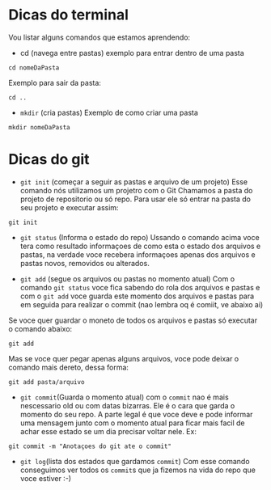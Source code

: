 # Dicas do terminal

Vou listar alguns comandos que estamos aprendendo:

- cd (navega entre pastas)
exemplo para entrar dentro de uma pasta
```
cd nomeDaPasta
```


Exemplo para sair da pasta:

```
cd ..
```

- `mkdir` (cria pastas)
Exemplo de como criar uma pasta

```
mkdir nomeDaPasta
```


# Dicas do git

- `git init` (começar a seguir as pastas e arquivo de um projeto)
Esse comando nós utilizamos um projetro com o Git
Chamamos a pasta do projeto de repositorio ou só repo. Para usar ele só entrar na pasta do seu projeto e executar assim:
```
git init 
```
- `git status` (Informa o estado do repo)
Ussando o comando acima voce tera como resultado informaçoes de como esta o estado dos arquivos e pastas, na verdade voce recebera informaçoes apenas dos arquivos e pastas novos, removidos ou alterados.

- `git add` (segue os arquivos ou pastas no momento atual)
Com o comando `git status` voce fica sabendo do rola dos arquivos e pastas e com o `git add` voce guarda este momento dos arquivos e pastas para em seguida para realizar o commit (nao lembra oq é comiit, ve abaixo ai)

Se voce quer guardar o moneto de todos os arquivos e pastas só executar o comando abaixo:
```
git add
```
Mas se voce quer pegar apenas alguns arquivos, voce pode deixar o comando mais dereto, dessa forma:
```
git add pasta/arquivo
```
- `git commit`(Guarda o momento atual)
com o `commit` nao é mais nescessario old ou com datas bizarras. Ele é o cara que garda o momento do seu repo.
A parte legal é que voce deve e pode informar uma mensagem junto com o momento atual para ficar mais facil de achar esse estado se um dia precisar voltar nele. Ex:
```
git commit -m "Anotaçoes do git ate o commit"
```
- `git log`(lista dos estados que gardamos `commit`)
Com esse comando conseguimos ver todos os `commit`s que ja fizemos na vida do repo que voce estiver :-)



